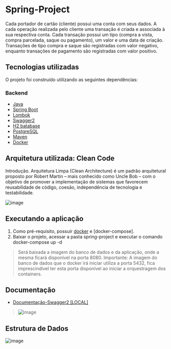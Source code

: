 # Spring-Project

Cada portador de cartão (cliente) possui uma conta com seus dados.
A cada operação realizada pelo cliente uma transação é criada e associada à sua
respectiva conta.
Cada transação possui um tipo (compra a vista, compra parcelada, saque ou pagamento),
um valor e uma data de criação.
Transações de tipo compra e saque são registradas com valor negativo, enquanto
transações de pagamento são registradas com valor positivo.

## Tecnologias utilizadas

O projeto foi construído utilizando as seguintes dependências:

### Backend
* [Java](https://java.com/en/download/)
* [Spring Boot](https://spring.io/projects/spring-boot)
* [Lombok](https://projectlombok.org)
* [Swagger2](https://swagger.io/)
* [H2 batabase](http://www.h2database.com/html/main.html)
* [PostgreSQL](https://www.postgresql.org/download/)
* [Maven](https://maven.apache.org/)
* [Docker](https://www.docker.com/)
 
 
## Arquitetura utilizada: Clean Code
Introdução. Arquitetura Limpa (Clean Architecture) é um padrão arquitetural proposto por Robert Martin – mais conhecido como Uncle Bob – com o objetivo de promover a implementação de sistemas que favorecem reusabilidade de código, coesão, independência de tecnologia e testabilidade.

![image](https://user-images.githubusercontent.com/76417013/137752644-bce899c3-e878-4ec1-9db0-4ce1054738f8.png)

## Executando a aplicação
1. Como pré-requisito, possuir [docker](https://www.docker.com/) e [docker-compose].
2. Baixar o projeto, acessar a pasta spring-project e executar o comando docker-compose up -d 
> Será baixada a imagem do banco de dados e da aplicação, onde a mesma ficará disponível na porta 8080.
> Importante: A imagem do banco de dados que o docker irá iniciar utiliza a porta 5432, fica imprescindível ter esta porta disponível ao iniciar a orquestragem dos containers.

## Documentação 
* [Documentação-Swagger2 [LOCAL]](http://localhost:8080/swagger-ui.html)
>![image](https://user-images.githubusercontent.com/76417013/137751951-cc9a3ec6-83cc-4884-baa6-01d3a8cfc3f6.png)

## Estrutura de Dados
![image](https://user-images.githubusercontent.com/76417013/137752221-3fd3475a-a79d-42cb-b92f-49e8b601c1d5.png)


